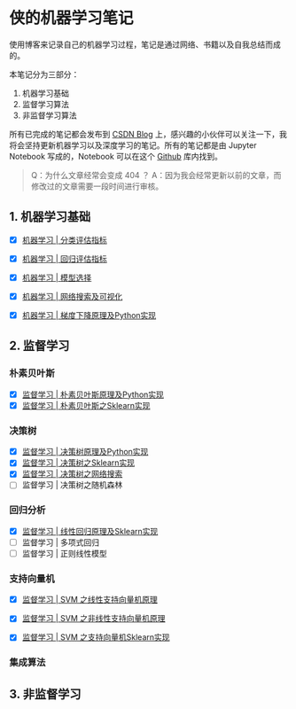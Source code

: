 

# 侠的机器学习笔记

使用博客来记录自己的机器学习过程，笔记是通过网络、书籍以及自我总结而成的。

本笔记分为三部分：

1. 机器学习基础
2. 监督学习算法
3. 非监督学习算法

所有已完成的笔记都会发布到 [CSDN Blog](https://blog.csdn.net/weixin_45488228) 上，感兴趣的小伙伴可以关注一下，我将会坚持更新机器学习以及深度学习的笔记。所有的笔记都是由 Jupyter Notebook 写成的，Notebook 可以在这个 [Github](https://github.com/X1AOX1A/Machine-Learning#朴素贝叶斯) 库内找到。

> Q：为什么文章经常会变成 404 ？
> A：因为我会经常更新以前的文章，而修改过的文章需要一段时间进行审核。

## 1. 机器学习基础

- [x] [机器学习 | 分类评估指标](https://blog.csdn.net/weixin_45488228/article/details/98896294)

- [x] [机器学习 | 回归评估指标](https://blog.csdn.net/weixin_45488228/article/details/98897061)

- [x] [机器学习 | 模型选择](https://blog.csdn.net/weixin_45488228/article/details/99115070)

- [x] [机器学习 | 网络搜索及可视化](https://blog.csdn.net/weixin_45488228/article/details/99235845)

- [x] [机器学习 | 梯度下降原理及Python实现](https://blog.csdn.net/weixin_45488228/article/details/99506171)

  

## 2. 监督学习

### 朴素贝叶斯

- [x] [监督学习 | 朴素贝叶斯原理及Python实现](https://blog.csdn.net/weixin_45488228/article/details/98505200)
- [x] [监督学习 | 朴素贝叶斯之Sklearn实现](https://blog.csdn.net/weixin_45488228/article/details/98505609)

### 决策树

- [x] [监督学习 | 决策树原理及Python实现](https://blog.csdn.net/weixin_45488228/article/details/98665115)
- [x] [监督学习 | 决策树之Sklearn实现](https://blog.csdn.net/weixin_45488228/article/details/98751821)
- [x] [监督学习 | 决策树之网络搜索](https://blog.csdn.net/weixin_45488228/article/details/99253498)
- [ ] 监督学习 | 决策树之随机森林

### 回归分析

- [x] [监督学习 | 线性回归原理及Sklearn实现](https://blog.csdn.net/weixin_45488228/article/details/99345417)
- [ ] 监督学习 | 多项式回归
- [ ] 监督学习 | 正则线性模型

### 支持向量机

- [x] [监督学习 | SVM 之线性支持向量机原理](https://blog.csdn.net/weixin_45488228/article/details/99687673)

- [x] [监督学习 | SVM 之非线性支持向量机原理](https://blog.csdn.net/weixin_45488228/article/details/99698777)

- [x] [监督学习 | SVM 之支持向量机Sklearn实现](https://blog.csdn.net/weixin_45488228/article/details/99711744)

  

### 集成算法





## 3. 非监督学习
